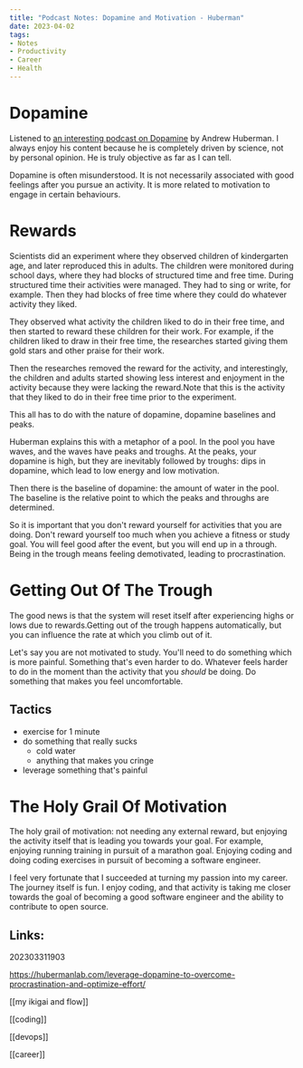 ```yaml
---
title: "Podcast Notes: Dopamine and Motivation - Huberman"
date: 2023-04-02
tags:
- Notes
- Productivity
- Career
- Health
---
```


# Dopamine

Listened to [an interesting podcast on Dopamine](https://hubermanlab.com/leverage-dopamine-to-overcome-procrastination-and-optimize-effort/) by Andrew Huberman. I always enjoy his content because he is completely driven by science, not by personal opinion. He is truly objective as far as I can tell. 

Dopamine is often misunderstood. It is not necessarily associated with good feelings after you pursue an activity. It is more related to motivation to engage in certain behaviours.

# Rewards

Scientists did an experiment where they observed children of kindergarten age, and later reproduced this in adults. The children were monitored during school days, where they had blocks of structured time and free time. During structured time their activities were managed. They had to sing or write, for example. Then they had blocks of free time where they could do whatever activity they liked.

They observed what activity the children liked to do in their free time, and then started to reward these children for their work. For example, if the children liked to draw in their free time, the researches started giving them gold stars and other praise for their work.

Then the researches removed the reward for the activity, and interestingly, the children and adults started showing less interest and enjoyment in the activity because they were lacking the reward.Note that this is the activity that they liked to do in their free time prior to the experiment. 

This all has to do with the nature of dopamine, dopamine baselines and peaks.

Huberman explains this with a metaphor of a pool. In the pool you have waves, and the waves have peaks and troughs. At the peaks, your dopamine is high, but they are inevitably followed by troughs: dips in dopamine, which lead to low energy and low motivation.

Then there is the baseline of dopamine: the amount of water in the pool. The baseline is the relative point to which the peaks and throughs are determined.

So it is important that you don't reward yourself for activities that you are doing. Don't reward yourself too much when you achieve a fitness or study goal. You will feel good after the event, but you will end up in a through. Being in the trough means feeling demotivated, leading to procrastination. 


# Getting Out Of The Trough

The good news is that the system will reset itself after experiencing highs or lows due to rewards.Getting out of the trough happens automatically, but you can influence the rate at which you climb out of it.

Let's say you are not motivated to study. You'll need to do something which is more painful. Something that's even harder to do. Whatever feels harder to do in the moment than the activity that you *should* be doing. Do something that makes you feel uncomfortable. 

## Tactics
* exercise for 1 minute
* do something that really sucks
  * cold water
  * anything that makes you cringe
* leverage something that's painful


# The Holy Grail Of Motivation

The holy grail of motivation: not needing any external reward, but enjoying the activity itself that is leading you towards your goal. For example, enjoying running training in pursuit of a marathon goal. Enjoying coding and doing coding exercises in pursuit of becoming a software engineer. 

I feel very fortunate that I succeeded at turning my passion into my career. The journey itself is fun. I enjoy coding, and that activity is taking me closer towards the goal of becoming a good software engineer and the ability to contribute to open source.


## Links:

202303311903

https://hubermanlab.com/leverage-dopamine-to-overcome-procrastination-and-optimize-effort/

[[my ikigai and flow]]

[[coding]]

[[devops]]

[[career]]


